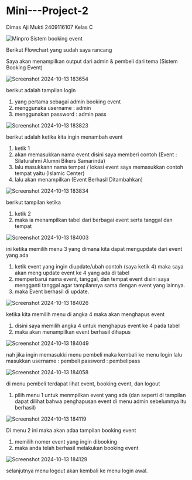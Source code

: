 # Mini---Project-2
Dimas Aji Mukti 
2409116107
Kelas C

![Minpro Sistem booking event](https://github.com/user-attachments/assets/34f3f44e-c7fc-4730-aa51-6f82d657881c)

Berikut Flowchart yang sudah saya rancang

Saya akan menampilkan output dari admin & pembeli dari tema (Sistem Booking Event)

![Screenshot 2024-10-13 183654](https://github.com/user-attachments/assets/22493fbe-c1b1-4da6-818d-e0cf9f7395e3)

berikut adalah tampilan login
1. yang pertama sebagai admin booking event
2. menggunaka username : admin
3. menggunakan password : admin pass

![Screenshot 2024-10-13 183823](https://github.com/user-attachments/assets/391047c1-339e-46d7-b0fa-154a0b884c0b)

berikut adalah ketika kita ingin menambah event
1. ketik 1
2. akan memasukkan nama event disini saya memberi contoh
   (Event : Silaturahmi Alumni Bikers Samarinda)
3. lalu masukkann nama tempat / lokasi event
   saya memasukkan contoh tempat yaitu (Islamic Center)
4. lalu akan menampilkan (Event Berhasil Ditambahkan)

![Screenshot 2024-10-13 183834](https://github.com/user-attachments/assets/cac06ffe-cf82-43b3-83d8-36b677a7b473)

berikut tampilan ketika
1. ketik 2
2. maka ia menampilkan tabel dari berbagai event serta tanggal dan tempat

![Screenshot 2024-10-13 184003](https://github.com/user-attachments/assets/e2023efe-50b8-4394-8e60-cdc86ac07926)

ini ketika memilih menu 3 yang dimana kita dapat mengupdate dari event yang ada
1. ketik event yang ingin diupdate/ubah contoh (saya ketik 4)
   maka saya akan meng update event ke 4 yang ada di tabel
2. memperbarui nama event, tanggal, dan tempat event
   disini saya mengganti tanggal agar tampilannya sama dengan event yang lainnya.
3. maka Event berhasil di update.

![Screenshot 2024-10-13 184026](https://github.com/user-attachments/assets/ee20dd56-c044-43f3-a7bf-cd6ba8db21bf)

ketika kita memilih menu di angka 4 maka akan menghapus event
1. disini saya memilih angka 4 untuk menghapus event ke 4 pada tabel
2. maka akan menampilkan event berhasil dihapus

![Screenshot 2024-10-13 184049](https://github.com/user-attachments/assets/281fd374-a12d-4328-8223-d4b64db65946)

nah jika ingin memasukki menu pembeli maka kembali ke menu login lalu masukkan
username : pembeli
password : pembelipass

![Screenshot 2024-10-13 184058](https://github.com/user-attachments/assets/e3ca1e96-3c09-4d49-8c9b-080d95afda24)

di menu pembeli terdapat lihat event, booking event, dan logout
1. pilih menu 1 untuk menmpilkan event yang ada
   (dan seperti di tampilan dapat dilihat bahwa penghapusan event di menu admin sebelumnya itu berhasil)

![Screenshot 2024-10-13 184119](https://github.com/user-attachments/assets/640e3897-f8a1-4a6b-9ff3-80d29fdc748a)

Di menu 2 ini maka akan adaa tampilan booking event
1. memilih nomer event yang ingin dibooking
2. maka anda telah berhasil melakukan booking event


![Screenshot 2024-10-13 184129](https://github.com/user-attachments/assets/ba93fc83-a69a-4e99-8728-77984c93ec8a)

selanjutnya menu logout akan kembali ke menu login awal.

